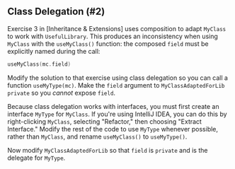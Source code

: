 ## Class Delegation (#2)

Exercise 3 in [Inheritance & Extensions] uses composition to adapt `MyClass` to
work with `UsefulLibrary`. This produces an inconsistency when using `MyClass`
with the `useMyClass()` function: the composed `field` must be explicitly named
during the call:

```kotlin
useMyClass(mc.field)
```

Modify the solution to that exercise using class delegation so you can call a
function `useMyType(mc)`. Make the `field` argument to `MyClassAdaptedForLib`
`private` so you *cannot* expose `field`.

Because class delegation works with interfaces, you must first create an
interface `MyType` for `MyClass`. If you're using IntelliJ IDEA, you can do
this by right-clicking `MyClass`, selecting "Refactor," then choosing "Extract
Interface." Modify the rest of the code to use `MyType` whenever possible,
rather than `MyClass`, and rename `useMyClass()` to `useMyType()`.

Now modify `MyClassAdaptedForLib` so that `field` is `private` and is the
delegate for `MyType`.